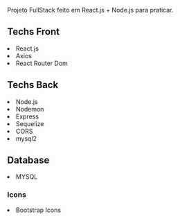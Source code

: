 Projeto FullStack feito em React.js + Node.js para praticar.

<h2>Techs Front</h2>
<li>React.js</li>
<li>Axios</li>
<li>React Router Dom</li>

<h2>Techs Back</h2>
<li>Node.js</li>
<li>Nodemon</li>
<li>Express</li>
<li>Sequelize</li>
<li>CORS</li>
<li>mysql2</li>

<h2>Database</h2>
<li>MYSQL</li>

<h3>Icons</h3>
<li>Bootstrap Icons</li>

